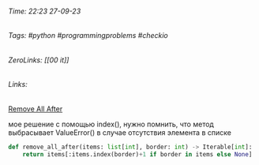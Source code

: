 ###### Time: 22:23  27-09-23  
###### Tags: #python #programmingproblems #checkio 
###### ZeroLinks: [[00 it]]
###### Links: 

[Remove All After](https://py.checkio.org/ru/mission/remove-all-after/)

мое решение с помощью index(), нужно помнить, что метод выбрасывает ValueError() в случае отсутствия элемента в списке

```python
def remove_all_after(items: list[int], border: int) -> Iterable[int]:
    return items[:items.index(border)+1 if border in items else None]
```